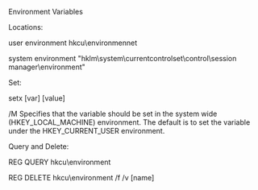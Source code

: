Environment Variables

Locations:

user environment	hkcu\environmennet

system environment	"hklm\system\currentcontrolset\control\session manager\environment"

Set:

setx [var] [value]

/M	Specifies that the variable should be set in the system wide (HKEY_LOCAL_MACHINE)
    environment. The default is to set the variable under the HKEY_CURRENT_USER
    environment.

Query and Delete:

REG QUERY hkcu\environment

REG DELETE hkcu\environment /f /v [name]
